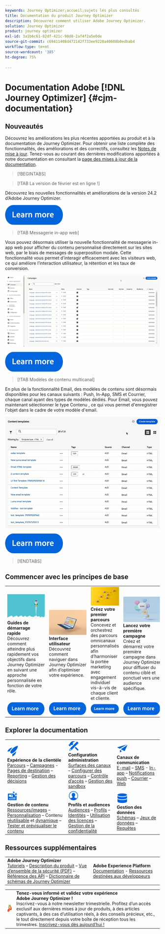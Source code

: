 ```yaml
---
keywords: Journey Optimizer;accueil;sujets les plus consultés
title: Documentation du produit Journey Optimizer
description: Découvrez comment utiliser Adobe Journey Optimizer.
solution: Journey Optimizer
product: journey optimizer
exl-id: 3a1b6c61-82df-421c-98d8-2af4f2a5e0de
source-git-commit: c69411408d472142f733ee9220a40608b0edbab4
workflow-type: tm+mt
source-wordcount: '385'
ht-degree: 75%

---
```


# Documentation Adobe [!DNL Journey Optimizer] {#cjm-documentation}

## Nouveautés

Découvrez les améliorations les plus récentes apportées au produit et à la documentation de Journey Optimizer. Pour obtenir une liste complète des fonctionnalités, des améliorations et des correctifs, consultez les [Notes de mise à jour](using/rn/release-notes.md). Tenez-vous au courant des dernières modifications apportées à notre documentation en consultant la [page des mises à jour de la documentation](using/rn/documentation-updates.md).

>[!BEGINTABS]

>[!TAB La version de février est en ligne !]

Découvrez les nouvelles fonctionnalités et améliorations de la version 24.2 d’Adobe Journey Optimizer.

[![En savoir plus](using/assets/do-not-localize/learn-more-button.svg)](using/rn/release-notes.md)

>[!TAB Messagerie in-app web]

Vous pouvez désormais utiliser la nouvelle fonctionnalité de messagerie in-app web pour afficher du contenu personnalisé directement sur les sites web, par le biais de messages de superposition modale. Cette fonctionnalité vous permet d’interagir efficacement avec les visiteurs web, ce qui améliore l’interaction utilisateur, la rétention et les taux de conversion.

![](using/rn/assets/do-not-localize/web_inapp.gif)

[![En savoir plus](using/assets/do-not-localize/learn-more-button.svg)](using/in-app/create-in-app-web.md)

>[!TAB Modèles de contenu multicanal]

En plus de la fonctionnalité Email, des modèles de contenu sont désormais disponibles pour les canaux suivants : Push, In-App, SMS et Courrier, chaque canal ayant des types de modèles dédiés. Pour Email, vous pouvez maintenant sélectionner le type Contenu , ce qui vous permet d&#39;enregistrer l&#39;objet dans le cadre de votre modèle d&#39;email.

![](using/rn/assets/do-not-localize/multi-chan-templates.gif)

[![En savoir plus](using/assets/do-not-localize/learn-more-button.svg)](using/content-management/content-templates.md)

>[!ENDTABS]

## Commencer avec les principes de base

<table style="table-layout:fixed">
  <tr style="border: 0;">
    <td>
    <a href="using/start/quick-start.md"><img src="using/assets/do-not-localize/start-quick.png"></a>
    <div><strong>Guides de démarrage rapide</strong><br/>Découvrez comment atteindre plus rapidement vos objectifs dans Journey Optimizer en suivant une approche personnalisée en fonction de votre rôle.</div>
    </td>
    <td>
    <a href="using/start/user-interface.md"><img src="using/assets/do-not-localize/start-interface.jpeg"></a>
    <div><strong>Interface utilisateur</strong><br/>Découvrez comment naviguer dans Journey Optimizer afin d’optimiser votre expérience.</div>
    </td>
    <td>
    <a href="using/building-journeys/journey-gs.md"><img src="using/assets/do-not-localize/start-journey.jpeg"></a>
    <div><strong>Créez votre premier parcours</strong><br/>Concevez et orchestrez des parcours omnicanaux personnalisés afin d’harmoniser la portée marketing avec engagement individuel vis-à-vis de chaque client et cliente. 
    </div>
    </td>
    <td>
    <a href="using/campaigns/create-campaign.md"><img src="using/assets/do-not-localize/start-campaign.jpeg"></a>
    <div><strong>Lancez votre première campagne</strong><br/>Créez et démarrez votre première campagne dans Journey Optimizer pour diffuser du contenu ciblé et ponctuel vers une audience spécifique.</div>
    </td>
  </tr>
  <tr style="border: 0;">
    <td align="center"><a href="using/start/quick-start.md"><img src="using/assets/do-not-localize/learn-more-button.svg"></a></td>
    <td align="center"><a href="using/start/user-interface.md"><img src="using/assets/do-not-localize/learn-more-button.svg"></a></td>
    <td align="center"><a href="using/building-journeys/journey-gs.md"><img src="using/assets/do-not-localize/learn-more-button.svg"></a></td>
    <td align="center"><a href="using/campaigns/create-campaign.md"><img src="using/assets/do-not-localize/learn-more-button.svg"></a></td>
    </tr>
</table>

## Explorer la documentation

<table style="table-layout:auto">
  <tr style="border: 0;">
    <td>
      <img src="using/assets/do-not-localize/icon-quick-start.svg" width="35px"><br/>
      <strong>Expérience de la clientèle</strong><br/><a href="using/building-journeys/journey.md">Parcours</a> – <a href="using/campaigns/get-started-with-campaigns.md">Campagnes</a> - <a href="using/landing-pages/get-started-lp.md">Pages de destination</a> – <a href="using/reports/live-report.md">Reporting</a> – <a href="using/offers/get-started/starting-offer-decisioning.md">Gestion des décisions</a>
    </td>
    <td>
      <img src="using/assets/do-not-localize/icon-configure.svg" width="35px"><br/>
      <strong>Configuration<br/>administration</strong><br/><a href="using/configuration/channel-surfaces.md">Surfaces des canaux</a> – <a href="using/configuration/about-data-sources-events-actions.md">Configurer des parcours</a> – <a href="using/administration/permissions-overview.md">Contrôle d’accès</a> – <a href="using/administration/sandboxes.md">Gestion des sandbox</a>
    </td>
    <td>
      <img src="using/assets/do-not-localize/icon-campaign.svg" width="35px"><br/>
      <strong>Canaux de communication</strong><br/><a href="using/email/get-started-email.md">E-mail</a> –  <a href="using/sms/get-started-sms.md">SMS</a> - <a href="using/in-app/get-started-in-app.md">In-app</a> –  <a href="using/push/get-started-push.md">Notifications push</a> – <a href="using/direct-mail/get-started-direct-mail.md">Courrier</a> – <a href="using/web/get-started-web.md">Web</a>
    </td>
  </tr>
  <tr style="border: 0;">
    <td>
      <img src="using/assets/do-not-localize/icon-content.svg" width="35px"><br/>
      <strong>Gestion de contenu</strong><br/><a href="using/content-management/assets.md">Ressources/images</a> – <a href="using/personalization/personalize.md">Personnalisation</a> – Contenu <a href="using/content-management/content-templates.md">réutilisable</a> et <a href="using/personalization/dynamic-content.md">dynamique</a> – <a href="using/content-management/preview-test.md">Tester et prévisualiser le contenu</a>
    </td>
    <td>
      <img src="using/assets/do-not-localize/icon_profile-audience.svg" width="35px"><br/>
      <strong>Profils et audiences</strong><br/><a href="using/audience/about-audiences.md">Audiences</a> – <a href="using/audience/get-started-profiles.md">Profils</a> – <a href="using/audience/get-started-identity.md">Identités</a> – <a href="using/audience/license-usage.md">Utilisation des licences</a> – <a href="using/privacy/get-started-privacy.md">Gestion de la confidentialité</a>
    </td>
    <td>
      <img src="using/assets/do-not-localize/icon-data.svg" width="35px"><br/>
      <strong>Gestion des données</strong><br/><a href="using/data/get-started-schemas.md">Schémas</a> – <a href="using/data/get-started-datasets.md">Jeux de données</a> – <a href="using/data/get-started-queries.md">Requêtes</a>
    </td>
  </tr>
</table>

## Ressources supplémentaires

<table style="table-layout:fixed"><tr style="border: 0;">
<td><strong>Adobe Journey Optimizer</strong><br/>
<a href="https://experienceleague.adobe.com/docs/journey-optimizer-learn/tutorials/overview.html?lang=fr" target="_blank">Tutoriels</a> – <a href="https://helpx.adobe.com/fr/legal/product-descriptions/adobe-journey-optimizer.html" target="_blank">Description du produit</a> – <a href="https://www.adobe.com/content/dam/cc/en/security/pdfs/AJO_SecurityOverview.pdf" target="_blank">Vue d’ensemble de la sécurité (PDF)</a> – <a href="https://developer.adobe.com/journey-optimizer-apis/" target="_blank">Référence des API</a> – <a href="https://experienceleague.adobe.com/tools/ajo-schemas/schema-dictionary.html?lang=fr" target="_blank">Dictionnaire de schémas de Journey Optimizer</a>

</td>
<td><strong>Adobe Experience Platform</strong><br/>
<a href="https://experienceleague.adobe.com/docs/experience-platform/landing/home.html?lang=fr" target="_blank">Documentation</a> - <a href="https://www.adobe.com/fr/experience-platform/documentation-and-developer-resources.html" target="_blank">Ressources destinées aux développeurs</a>
</td>
</tr></table>

<table style="table-layout:auto"><tr style="border: 0;"><td><img src="using/assets/do-not-localize/newsletter.png"></td><td>
<b>Tenez-vous informé et validez votre expérience Adobe Journey Optimizer !</b><br/>Inscrivez-vous à notre newsletter trimestrielle. Profitez d’un accès exclusif aux dernières mises à jour de produits, à des articles captivants, à des cas d’utilisation réels, à des conseils précieux, etc., le tout directement depuis votre boîte de réception tous les trimestres. <a href="https://www.adobe.com/subscription/Adobe_Journey_Optimizer_NL.html">Inscrivez-vous dès aujourd’hui !</a></td></tr></table>
